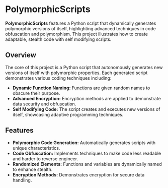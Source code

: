 # PolymorphicScripts

**PolymorphicScripts** features a Python script that dynamically generates polymorphic versions of itself, highlighting advanced techniques in code obfuscation and polymorphism. This project illustrates how to create adaptable, stealth code with self modifying scripts.

## Overview

The core of this project is a Python script that autonomously generates new versions of itself with polymorphic properties. Each generated script demonstrates various coding techniques including:

- **Dynamic Function Naming:** Functions are given random names to obscure their purpose.
- **Advanced Encryption:** Encryption methods are applied to demonstrate data security and obfuscation.
- **Self Modifying Code:** The script creates and executes new versions of itself, showcasing adaptive programming techniques.

## Features

- **Polymorphic Code Generation:** Automatically generates scripts with unique characteristics.
- **Code Obfuscation:** Implements techniques to make code less readable and harder to reverse engineer.
- **Randomized Elements:** Functions and variables are dynamically named to enhance stealth.
- **Encryption Methods:** Demonstrates encryption for secure data handling.
